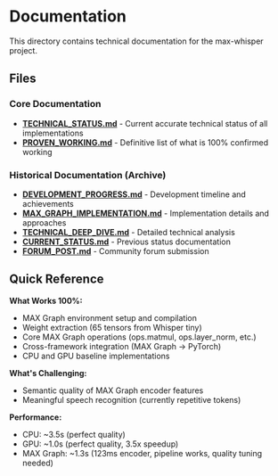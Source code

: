 # Documentation

This directory contains technical documentation for the max-whisper project.

## Files

### Core Documentation
- **[TECHNICAL_STATUS.md](TECHNICAL_STATUS.md)** - Current accurate technical status of all implementations
- **[PROVEN_WORKING.md](PROVEN_WORKING.md)** - Definitive list of what is 100% confirmed working

### Historical Documentation (Archive)
- **[DEVELOPMENT_PROGRESS.md](DEVELOPMENT_PROGRESS.md)** - Development timeline and achievements
- **[MAX_GRAPH_IMPLEMENTATION.md](MAX_GRAPH_IMPLEMENTATION.md)** - Implementation details and approaches
- **[TECHNICAL_DEEP_DIVE.md](TECHNICAL_DEEP_DIVE.md)** - Detailed technical analysis
- **[CURRENT_STATUS.md](CURRENT_STATUS.md)** - Previous status documentation
- **[FORUM_POST.md](FORUM_POST.md)** - Community forum submission

## Quick Reference

**What Works 100%:**
- MAX Graph environment setup and compilation
- Weight extraction (65 tensors from Whisper tiny)
- Core MAX Graph operations (ops.matmul, ops.layer_norm, etc.)
- Cross-framework integration (MAX Graph → PyTorch)
- CPU and GPU baseline implementations

**What's Challenging:**
- Semantic quality of MAX Graph encoder features
- Meaningful speech recognition (currently repetitive tokens)

**Performance:**
- CPU: ~3.5s (perfect quality)
- GPU: ~1.0s (perfect quality, 3.5x speedup)
- MAX Graph: ~1.3s (123ms encoder, pipeline works, quality tuning needed)